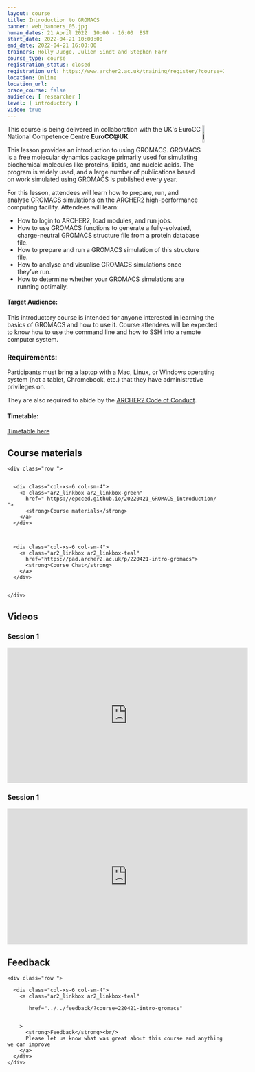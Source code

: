 ```yaml
---
layout: course
title: Introduction to GROMACS
banner: web_banners_05.jpg 
human_dates: 21 April 2022  10:00 - 16:00  BST
start_date: 2022-04-21 10:00:00
end_date: 2022-04-21 16:00:00
trainers: Holly Judge, Julien Sindt and Stephen Farr
course_type: course
registration_status: closed
registration_url: https://www.archer2.ac.uk/training/register/?course=220421-intro-gromacs
location: Online
location_url:
prace_course: false
audience: [ researcher ]
level: [ introductory ]
video: true
---
```


<img src="{{ site.baseurl }}/img/logos/euro-cc.jpg" alt="EuroCC" title="EuroCC" align="right" width="10%" />

This course is being delivered in collaboration with the UK's EuroCC National Competence Centre  **EuroCC@UK**



This lesson provides an introduction to using GROMACS. GROMACS is a free molecular dynamics package primarily used for simulating biochemical molecules like proteins, lipids, and nucleic acids. The program is widely used, and a large number of publications based on work simulated using GROMACS is published every year.

For this lesson, attendees will learn how to prepare, run, and analyse GROMACS simulations on the ARCHER2 high-performance computing facility. Attendees will learn:

- How to login to ARCHER2, load modules, and run jobs.
- How to use GROMACS functions to generate a fully-solvated, charge-neutral GROMACS structure file from a protein database file.
- How to prepare and run a GROMACS simulation of this structure file.
- How to analyse and visualise GROMACS simulations once they’ve run.
- How to determine whether your GROMACS simulations are running optimally.

#### Target Audience:

This introductory course is intended for anyone interested in learning the basics of GROMACS and how to use it. Course attendees will be expected to know how to use the command line and how to SSH into a remote computer system.


### Requirements:

Participants must bring a laptop with a Mac, Linux, or Windows operating system (not a tablet, Chromebook, etc.) that they have administrative privileges on.

They are also required to abide by the [ARCHER2  Code of Conduct](../../../about/policies/code-of-conduct.html). 


#### Timetable:

[Timetable here](https://epcced.github.io/20220421_GROMACS_introduction/#schedule)

<section id="service">



<h2><a name="materials">Course materials</a></h2>



    <div class="row ">	

		
      <div class="col-xs-6 col-sm-4">
        <a class="ar2_linkbox ar2_linkbox-green" 
          href=" https://epcced.github.io/20220421_GROMACS_introduction/  ">
          <strong>Course materials</strong>         
        </a>
      </div>
 

 
      <div class="col-xs-6 col-sm-4">
        <a class="ar2_linkbox ar2_linkbox-teal" 
          href="https://pad.archer2.ac.uk/p/220421-intro-gromacs">
          <strong>Course Chat</strong>       
        </a>
      </div>
		

 	</div>
		
		
		


 		
<h2><a name="videos">Videos</a></h2>

<h3>Session 1</h3>

<div>
	<iframe title="Video" width="560" height="315" src="https://www.youtube.com/embed/JIidBCfpzUo" frameborder="0" allow="accelerometer; autoplay; encrypted-media; gyroscope; picture-in-picture" allowfullscreen></iframe>
</div>

<h3>Session 1</h3>

<div>
	<iframe title="Video" width="560" height="315" src="https://www.youtube.com/embed/tP9c9UgHGNI" frameborder="0" allow="accelerometer; autoplay; encrypted-media; gyroscope; picture-in-picture" allowfullscreen></iframe>
</div>





<h2><a name="feedback">Feedback</a></h2>


    <div class="row ">	

      <div class="col-xs-6 col-sm-4">
        <a class="ar2_linkbox ar2_linkbox-teal" 

           href="../../feedback/?course=220421-intro-gromacs" 
 

		>
          <strong>Feedback</strong><br/>
          Please let us know what was great about this course and anything we can improve
        </a>
      </div>
    </div>
		
		

 
</section>


